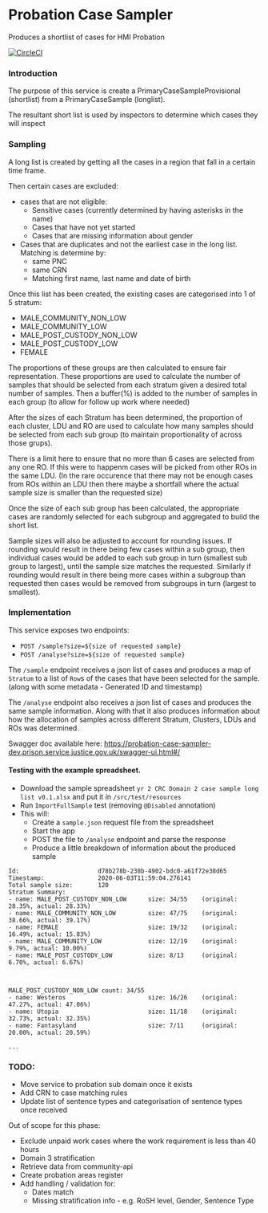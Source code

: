 # Probation Case Sampler
Produces a shortlist of cases for HMI Probation

[![CircleCI](https://circleci.com/gh/ministryofjustice/probation-case-sampler/tree/main.svg?style=svg)](https://circleci.com/gh/ministryofjustice/probation-case-sampler)

### Introduction

The purpose of this service is create a PrimaryCaseSampleProvisional (shortlist) from a PrimaryCaseSample (longlist).

The resultant short list is used by inspectors to determine which cases they will inspect 

### Sampling

A long list is created by getting all the cases in a region that fall in a certain time frame.

Then certain cases are excluded:
 * cases that are not eligible:
    * Sensitive cases (currently determined by having asterisks in the name)
    * Cases that have not yet started
    * Cases that are missing information about gender
 * Cases that are duplicates and not the earliest case in the long list. Matching is determine by:
    * same PNC
    * same CRN
    * Matching first name, last name and date of birth

Once this list has been created, the existing cases are categorised into 1 of 5 stratum:
  * MALE_COMMUNITY_NON_LOW
  * MALE_COMMUNITY_LOW
  * MALE_POST_CUSTODY_NON_LOW
  * MALE_POST_CUSTODY_LOW
  * FEMALE
    
The proportions of these groups are then calculated to ensure fair representation. 
These proportions are used to calculate the number of samples that should be selected from each stratum given a desired total number of samples.
Then a buffer(%) is added to the number of samples in each group (to allow for follow up work where needed)

After the sizes of each Stratum has been determined, the proportion of each cluster, LDU and RO are used to calculate how
many samples should be selected from each sub group (to maintain proportionality of across those grups).

There is a limit here to ensure that no more than 6 cases are selected from any one RO. If this were to happenm cases 
will be picked from other ROs in the same LDU.
(In the rare occurence that there may not be enough cases from ROs within an LDU then there maybe a shortfall where the actual sample size is smaller than the requested size)  

Once the size of each sub group has been calculated, the appropriate cases are randomly selected for each subgroup and aggregated to build the short list. 

Sample sizes will also be adjusted to account for rounding issues. 
If rounding would result in there being few cases within a sub group, then individual cases would be added to each sub group in turn (smallest sub group to largest), until the sample size matches the requested.
Similarly if rounding would result in there being more cases within a subgroup than requested then cases would be removed from subgroups in turn (largest to smallest).   

### Implementation

This service exposes two endpoints:
 * `POST /sample?size=${size of requested sample}` 
 * `POST /analyse?size=${size of requested sample}`

The `/sample` endpoint receives a json list of cases and produces a map of `Stratum` to a list of `Row`s of the cases
that have been selected for the sample. (along with some metadata - Generated ID and timestamp) 

The `/analyse` endpoint also receives a json list of cases and produces the same sample information. Along with that it also produces information about how the allocation of samples across different
Stratum, Clusters, LDUs and ROs was determined. 

Swagger doc available here: https://probation-case-sampler-dev.prison.service.justice.gov.uk/swagger-ui.html#/

#### Testing with the example spreadsheet.

* Download the sample spreadsheet `yr 2 CRC Domain 2 case sample long list v0.1.xlsx` and put it in `/src/test/resources`
* Run `ImportFullSample` test (removing `@Disabled` annotation)
* This will:
    * Create a `sample.json` request file from the spreadsheet
    * Start the app
    * POST the file to `/analyse` endpoint and parse the response
    * Produce a little breakdown of information about the produced sample
    
```
Id:                      d78b278b-238b-4902-bdc0-a61f72e38d65
Timestamp:               2020-06-03T11:59:04.276141
Total sample size:       120
Stratum Summary:
- name: MALE_POST_CUSTODY_NON_LOW      size: 34/55    (original: 28.35%, actual: 28.33%)
- name: MALE_COMMUNITY_NON_LOW         size: 47/75    (original: 38.66%, actual: 39.17%)
- name: FEMALE                         size: 19/32    (original: 16.49%, actual: 15.83%)
- name: MALE_COMMUNITY_LOW             size: 12/19    (original: 9.79%, actual: 10.00%)
- name: MALE_POST_CUSTODY_LOW          size: 8/13     (original: 6.70%, actual: 6.67%)



MALE_POST_CUSTODY_NON_LOW count: 34/55   
- name: Westeros                       size: 16/26    (original: 47.27%, actual: 47.06%)
- name: Utopia                         size: 11/18    (original: 32.73%, actual: 32.35%)
- name: Fantasyland                    size: 7/11     (original: 20.00%, actual: 20.59%)

...
```    


### TODO:

* Move service to probation sub domain once it exists
* Add CRN to case matching rules
* Update list of sentence types and categorisation of sentence types once received


Out of scope for this phase:
* Exclude unpaid work cases where the work requirement is less than 40 hours
* Domain 3 stratification
* Retrieve data from community-api
* Create probation areas register
* Add handling / validation for:
  * Dates match
  * Missing stratification info - e.g. RoSH level, Gender, Sentence Type

